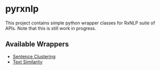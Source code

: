 # pyrxnlp

This project contains simple python wrapper classes for RxNLP suite of APIs. Note that this is still work in progress.

## Available Wrappers
- [Sentence Clustering](https://github.com/RxNLP/pyrxnlp/tree/master/client)
- [Text Similarity](https://github.com/RxNLP/pyrxnlp/tree/master/client)
